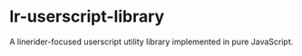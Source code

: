 # lr-userscript-library
A linerider-focused userscript utility library implemented in pure JavaScript.
